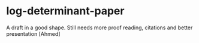log-determinant-paper
=====================

A draft in a good shape. Still needs more proof reading, citations and better presentation [Ahmed]  

